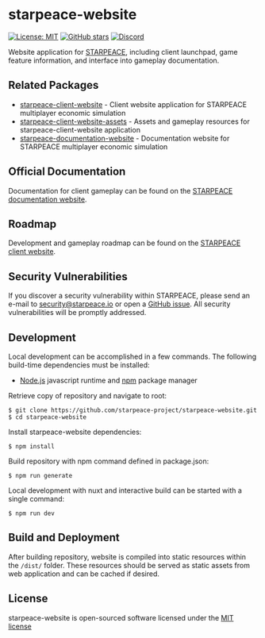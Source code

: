
# starpeace-website

[![License: MIT](https://img.shields.io/badge/License-MIT-yellow.svg)](https://opensource.org/licenses/MIT)
[![GitHub stars](https://img.shields.io/github/stars/starpeace-project/starpeace-website.svg)](https://github.com/starpeace-project/starpeace-website/stargazers)
[![Discord](https://img.shields.io/discord/449310464321650703.svg?logo=discord)](https://discord.gg/TF9Bmsj)

Website application for [STARPEACE](https://www.starpeace.io), including client launchpad, game feature information, and interface into gameplay documentation.

## Related Packages

* [starpeace-client-website](https://github.com/starpeace-project/starpeace-client-website) - Client website application for STARPEACE multiplayer economic simulation
* [starpeace-client-website-assets](https://github.com/starpeace-project/starpeace-client-website-assets) - Assets and gameplay resources for starpeace-client-website application
* [starpeace-documentation-website](https://github.com/starpeace-project/starpeace-documentation-website) - Documentation website for STARPEACE multiplayer economic simulation

## Official Documentation

Documentation for client gameplay can be found on the [STARPEACE documentation website](https://docs.starpeace.io).

## Roadmap

Development and gameplay roadmap can be found on the [STARPEACE client website](https://client.starpeace.io/release).

## Security Vulnerabilities

If you discover a security vulnerability within STARPEACE, please send an e-mail to security@starpeace.io or open a [GitHub issue](https://github.com/starpeace-project/starpeace-website/issues). All security vulnerabilities will be promptly addressed.

## Development

Local development can be accomplished in a few commands. The following build-time dependencies must be installed:

* [Node.js](https://nodejs.org/en/) javascript runtime and [npm](https://www.npmjs.com/get-npm) package manager

Retrieve copy of repository and navigate to root:

```
$ git clone https://github.com/starpeace-project/starpeace-website.git
$ cd starpeace-website
```

Install starpeace-website dependencies:

```
$ npm install
```

Build repository with npm command defined in package.json:

```
$ npm run generate
```

Local development with nuxt and interactive build can be started with a single command:

```
$ npm run dev
```

## Build and Deployment

After building repository, website is compiled into static resources within the ```/dist/``` folder. These resources should be served as static assets from web application and can be cached if desired.

## License

starpeace-website is open-sourced software licensed under the [MIT license](http://opensource.org/licenses/MIT)
